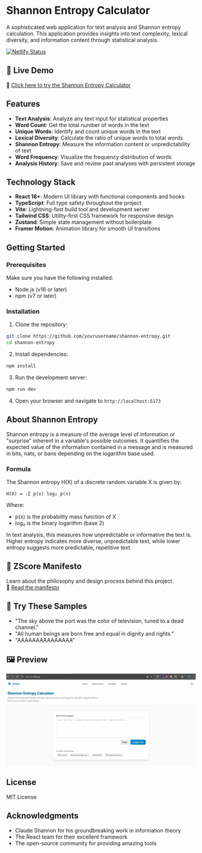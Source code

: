 # Shannon Entropy Calculator

A sophisticated web application for text analysis and Shannon entropy calculation. This application provides insights into text complexity, lexical diversity, and information content through statistical analysis.

[![Netlify Status](https://api.netlify.com/api/v1/badges/YOUR_BADGE_ID/deploy-status)](https://your-app.netlify.app)

## 🚀 Live Demo  
🔗 [Click here to try the Shannon Entropy Calculator](https://your-app.netlify.app)


## Features

- **Text Analysis**: Analyze any text input for statistical properties
- **Word Count**: Get the total number of words in the text
- **Unique Words**: Identify and count unique words in the text
- **Lexical Diversity**: Calculate the ratio of unique words to total words
- **Shannon Entropy**: Measure the information content or unpredictability of text
- **Word Frequency**: Visualize the frequency distribution of words
- **Analysis History**: Save and review past analyses with persistent storage

## Technology Stack

- **React 18+**: Modern UI library with functional components and hooks
- **TypeScript**: Full type safety throughout the project
- **Vite**: Lightning-fast build tool and development server
- **Tailwind CSS**: Utility-first CSS framework for responsive design
- **Zustand**: Simple state management without boilerplate
- **Framer Motion**: Animation library for smooth UI transitions

## Getting Started

### Prerequisites

Make sure you have the following installed:
- Node.js (v16 or later)
- npm (v7 or later)

### Installation

1. Clone the repository:
```bash
git clone https://github.com/yourusername/shannon-entropy.git
cd shannon-entropy
```

2. Install dependencies:
```bash
npm install
```

3. Run the development server:
```bash
npm run dev
```

4. Open your browser and navigate to `http://localhost:5173`

## About Shannon Entropy

Shannon entropy is a measure of the average level of information or "surprise" inherent in a variable's possible outcomes. It quantifies the expected value of the information contained in a message and is measured in bits, nats, or bans depending on the logarithm base used.

### Formula

The Shannon entropy H(X) of a discrete random variable X is given by:

```
H(X) = -Σ p(x) log₂ p(x)
```

Where:
- p(x) is the probability mass function of X
- log₂ is the binary logarithm (base 2)

In text analysis, this measures how unpredictable or informative the text is. Higher entropy indicates more diverse, unpredictable text, while lower entropy suggests more predictable, repetitive text.

## 📜 ZScore Manifesto  
Learn about the philosophy and design process behind this project.  
🔗 [Read the manifesto](./zscore-manifesto.md)

## 🧪 Try These Samples
- "The sky above the port was the color of television, tuned to a dead channel."
- "All human beings are born free and equal in dignity and rights."
- "AAAAAAAAAAAAAAA"

## 🖼 Preview

![App Demo](./assets/demo.gif)


## License

MIT License

## Acknowledgments

- Claude Shannon for his groundbreaking work in information theory
- The React team for their excellent framework
- The open-source community for providing amazing tools

